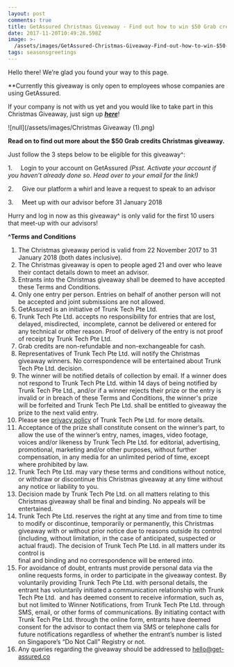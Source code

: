 ```yaml
---
layout: post
comments: true
title: GetAssured Christmas Giveaway - Find out how to win $50 Grab credits from us!
date: 2017-11-20T10:49:26.598Z
image: >-
  /assets/images/GetAssured-Christmas-Giveaway-Find-out-how-to-win-$50-Grab-credits-from-us!.jpg
tags: seasonsgreetings
---
```

Hello there! We’re glad you found your way to this page.

\*\*Currently this giveaway is only open to employees whose companies are using GetAssured.

If your company is not with us yet and you would like to take part in this Christmas Giveaway, just sign up ***[here](https://docs.google.com/forms/d/e/1FAIpQLSdcKpDsnZcderFk3RJeSFMsU8X7lOOEnnj0PF_pA4CEPmYGLw/viewform?c=0&w=1)***!

![null](/assets/images/Christmas Giveaway (1).png)

**Read on to find out more about the $50 Grab credits Christmas giveaway.**

Just follow the 3 steps below to be eligible for this giveaway^:

1\.     Login to your account on GetAssured *(Psst. Activate your account if you haven’t already done so. Head over to your email for the link!)*

2\.     Give our platform a whirl and leave a request to speak to an advisor

3\.     Meet up with our advisor before 31 January 2018

Hurry and log in now as this giveaway^ is only valid for the first 10 users that  meet-up with our advisors!

**^Terms and Conditions**

 1. The Christmas giveaway period is valid from 22 November 2017 to 31 January 2018 (both dates inclusive).
 2. The Christmas giveaway is open to people aged 21 and over who leave their contact details down to meet an advisor.
 3. Entrants into the Christmas giveaway shall be deemed to have accepted these Terms and Conditions.
 4. Only one entry per person. Entries on behalf of another person will not be accepted and joint submissions are not allowed.
 5. GetAssured is an initiative of Trunk Tech Pte Ltd.
 6. Trunk Tech Pte Ltd. accepts no responsibility for entries that are lost, delayed, misdirected,  incomplete, cannot be delivered or entered for any technical or other reason. Proof of delivery of the entry is not proof of receipt by Trunk Tech Pte Ltd.
 7. Grab credits are non-refundable and non-exchangeable for cash.
 8. Representatives of Trunk Tech Pte Ltd. will notify the Christmas giveaway winners. No correspondence will be entertained about Trunk Tech Pte Ltd. decision.
 9. The winner will be notified details of collection by email. If a winner does not respond to Trunk Tech Pte Ltd. within 14 days of being notified by Trunk Tech Pte Ltd., and/or if a winner rejects their prize or the entry is invalid or in breach of these Terms and Conditions, the winner's prize will be forfeited and Trunk Tech Pte Ltd. shall be entitled to giveaway the prize to the next valid entry.
10. Please see [privacy policy](https://app.get-assured.co/pages/privacy_policy) of Trunk Tech Pte Ltd. for more details.
11. Acceptance of the prize shall constitute consent on the winner’s part, to allow the use of the winner’s entry, names, images, video footage, voices and/or likeness by Trunk Tech Pte Ltd. for editorial, advertising, promotional, marketing and/or other purposes, without further compensation, in any media for an unlimited period of time, except where prohibited by law.
12. Trunk Tech Pte Ltd. may vary these terms and conditions without notice, or withdraw or discontinue this Christmas giveaway at any time without any notice or liability to you.
13. Decision made by Trunk Tech Pte Ltd. on all matters relating to this Christmas giveaway shall be final and binding. No appeals will be entertained.
14. Trunk Tech Pte Ltd. reserves the right at any time and from time to time to modify or discontinue, temporarily or permanently, this Christmas giveaway with or without prior notice due to reasons outside its control (including, without limitation, in the case of anticipated, suspected or actual fraud). The decision of Trunk Tech Pte Ltd. in all matters under its control is\
    final and binding and no correspondence will be entered into.
15. For avoidance of doubt, entrants must provide personal data via the online requests forms, in order to participate in the giveaway contest. By voluntarily providing Trunk Tech Pte Ltd. with personal details, the entrant has voluntarily initiated a communication relationship with Trunk Tech Pte Ltd.  and has deemed consent to receive information, such as, but not limited to Winner Notifications, from Trunk Tech Pte Ltd. through SMS, email, or other forms of communications. By initiating contact with Trunk Tech Pte Ltd. through the online form, entrants have deemed consent for the advisor to contact them via SMS or telephone calls for future notifications regardless of whether the entrant’s number is listed on Singapore’s “Do Not Call” Registry or not.
16. Any queries regarding the giveaway should be addressed to hello@get-assured.co
